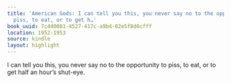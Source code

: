 ```yaml
---
title: 'American Gods: I can tell you this, you never say no to the opportunity to
  piss, to eat, or to get h…'
book_uuid: 7c440081-4527-417c-a9b4-82e5f8d6cfff
location: 1952-1953
source: kindle
layout: highlight
---
```


I can tell you this, you never say no to the opportunity to piss, to eat, or to get half an hour’s shut-eye.
